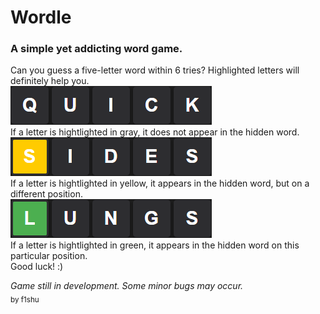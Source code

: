 # Wordle
### A simple yet addicting word game.
Can you guess a five-letter word within 6 tries? Highlighted letters will definitely help you.  
![ENG1](ENG1.png)  
If a letter is hightlighted in gray, it does not appear in the hidden word.  
![ENG2](ENG2.png)  
If a letter is hightlighted in yellow, it appears in the hidden word, but on a different position.  
![ENG3](ENG3.png)  
If a letter is hightlighted in green, it appears in the hidden word on this particular position.  
Good luck! :)  
  
*Game still in development. Some minor bugs may occur.*  
<sub>by f1shu</sub>